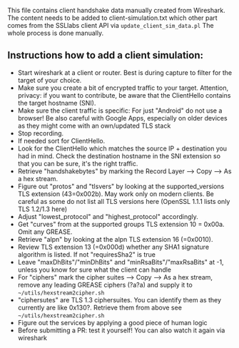 This file contains client handshake data manually created from Wireshark.
The content needs to be added to client-simulation.txt which other part
comes from the SSLlabs client API via ``update_client_sim_data.pl``
The whole process is done manually.

## Instructions how to add a client simulation:

* Start wireshark at a client or router. Best is during capture to filter for the target of your choice.
* Make sure you create a bit of encrypted traffic to your target. Attention, privacy: if you want to contribute, be aware that the ClientHello contains the target hostname (SNI).
* Make sure the client traffic is specific: For just "Android" do not use a browser! Be also careful with Google Apps, especially on older devices as they might come with an own/updated TLS stack
* Stop recording.
* If needed sort for ClientHello.
* Look for the ClientHello which matches the source IP + destination you had in mind. Check the destination hostname in the SNI extension so that you can be sure, it's the right traffic.
* Retrieve "handshakebytes" by marking the Record Layer --> Copy --> As a hex stream.
* Figure out "protos" and "tlsvers" by looking at the supported_versions TLS extension (43=0x002b). May work only on modern clients. Be careful as some do not list all TLS versions here (OpenSSL 1.1.1 lists only TLS 1.2/1.3 here)
* Adjust "lowest_protocol" and "highest_protocol" accordingly.
* Get "curves" from at the supported groups TLS extension 10 = 0x00a. Omit any GREASE.
* Retrieve "alpn" by looking at the alpn TLS extension 16 (=0x0010).
* Review TLS extension 13 (=0x000d) whether any SHA1 signature algorithm is listed. If not "requiresSha2" is true
* Leave "maxDhBits"/"minDhBits" and "minRsaBits"/"maxRsaBits" at -1, unless you know for sure what the client can handle
* For "ciphers" mark the cipher suites --> Copy --> As a hex stream, remove any leading GREASE ciphers (?a?a) and supply it to `~/utils/hexstream2cipher.sh`
* "ciphersutes" are TLS 1.3 ciphersuites. You can identify them as they currently are like 0x130?. Retrieve them from above see ``~/utils/hexstream2cipher.sh``
* Figure out the services by applying a good piece of human logic
* Before submitting a PR: test it yourself! You can also watch it again via wireshark




